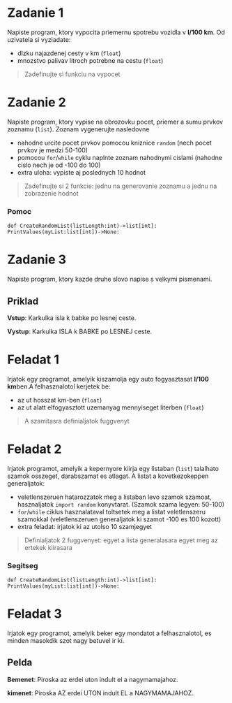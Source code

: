 # Zadanie 1
Napiste program, ktory vypocita priemernu spotrebu vozidla v **l/100 km**. Od uzivatela si vyziadate:
- dlzku najazdenej cesty v km (`float`)
- mnozstvo palivav litroch potrebne na cestu (`float`)
> Zadefinujte si funkciu na vypocet

# Zadanie 2
Napiste program, ktory vypise na obrozovku pocet, priemer a sumu prvkov zoznamu (`list`). Zoznam vygenerujte nasledovne
- nahodne urcite pocet prvkov pomocou kniznice `random` (nech pocet prvkov je medzi 50-100)
- pomocou `for`/`while` cyklu naplnte zoznam nahodnymi cislami (nahodne cislo nech je od -100 do 100)
- extra uloha: vypiste aj poslednych 10 hodnot
> Zadefinujte si 2 funkcie: jednu na generovanie zoznamu a jednu na zobrazenie hodnot
### Pomoc
`def CreateRandomList(listLength:int)->list[int]:` `PrintValues(myList:list[int])->None:`

# Zadanie 3
Napiste program, ktory kazde druhe slovo napise s velkymi pismenami.
## Priklad
**Vstup**: Karkulka isla k babke po lesnej ceste.

**Vystup**: Karkulka ISLA k BABKE po LESNEJ ceste.

# Feladat 1
Irjatok egy programot, amelyik kiszamolja egy auto fogyasztasat **l/100 km**ben.A felhasznalotol kerjetek be:
- az ut hosszat km-ben (`float`)
- az ut alatt elfogyasztott uzemanyag mennyiseget literben (`float`)
> A szamitasra definialjatok fuggvenyt

# Feladat 2
Irjatok programot, amelyik a kepernyore kiirja egy listaban (`list`) talalhato szamok osszeget, darabszamat es atlagat. A listat a kovetkezokeppen generaljatok:
- veletlenszeruen hatarozzatok meg a listaban levo szamok szamoat, hasznaljatok `import random`  konyvtarat. (Szamok szama legyen: 50-100)
- `for`/`while` ciklus hasznalataval toltsetek meg a listat veletlenszeru szamokkal (veletlenszeruen generaljatok ki szamot -100 es 100 kozott)
- extra feladat: irjatok ki az utolso 10 szamjegyet
> Definialjatok 2 fuggvenyet: egyet a lista generalasara egyet meg az ertekek kiirasara
### Segitseg
`def CreateRandomList(listLength:int)->list[int]:` `PrintValues(myList:list[int])->None:`

# Feladat 3
Irjatok egy programot, amelyik beker egy mondatot a felhasznalotol, es minden masokdik szot nagy betuvel ir ki.
## Pelda
**Bemenet**: Piroska az erdei uton indult el a nagymamajahoz.

**kimenet**: Piroska AZ erdei UTON indult EL a NAGYMAMAJAHOZ.

